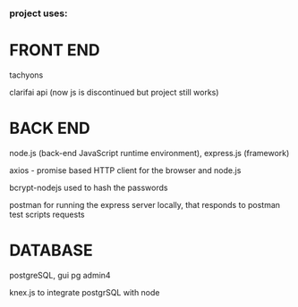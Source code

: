 ### project uses:

# FRONT END

tachyons

clarifai api (now js is discontinued but project still works)


# BACK END

node.js (back-end JavaScript runtime environment),
express.js (framework)

axios - promise based HTTP client for the browser and node.js

bcrypt-nodejs used to hash the passwords

postman for running the express server locally, that responds to postman test scripts requests

# DATABASE

postgreSQL, gui pg admin4 

knex.js to integrate postgrSQL with node

<!-- to do:


fix inside detect button 

make green hover for links 

favicon

link avatar to the unsplash API

link facedetect logo back to netlify landing page 


 -->
